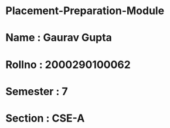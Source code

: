 # Placement-Preparation-Module
# Name : Gaurav Gupta
# Rollno : 2000290100062
# Semester : 7
# Section : CSE-A
